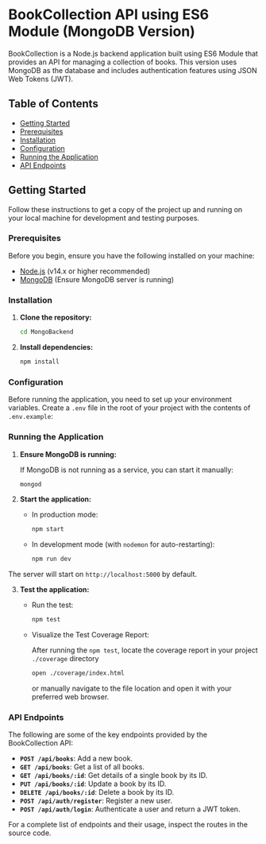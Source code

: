 # BookCollection API using ES6 Module (MongoDB Version)

BookCollection is a Node.js backend application built using ES6 Module that provides an API for managing a collection of books. This version uses MongoDB as the database and includes authentication features using JSON Web Tokens (JWT).

## Table of Contents

- [Getting Started](#getting-started)
- [Prerequisites](#prerequisites)
- [Installation](#installation)
- [Configuration](#configuration)
- [Running the Application](#running-the-application)
- [API Endpoints](#api-endpoints)

## Getting Started

Follow these instructions to get a copy of the project up and running on your local machine for development and testing purposes.

### Prerequisites

Before you begin, ensure you have the following installed on your machine:

- [Node.js](https://nodejs.org/) (v14.x or higher recommended)
- [MongoDB](https://www.mongodb.com/) (Ensure MongoDB server is running)

### Installation

1. **Clone the repository:**

    ```bash
    cd MongoBackend
    ```

2. **Install dependencies:**

    ```bash
    npm install
    ```

### Configuration

Before running the application, you need to set up your environment variables. Create a `.env` file in the root of your project with the contents of `.env.example`:


### Running the Application

1. **Ensure MongoDB is running:**

    If MongoDB is not running as a service, you can start it manually:

    ```bash
    mongod
    ```

2. **Start the application:**

    - In production mode:

        ```bash
        npm start
        ```

    - In development mode (with `nodemon` for auto-restarting):

        ```bash
        npm run dev
        ```

The server will start on `http://localhost:5000` by default.

3. **Test the application:**

    - Run the test:

        ```bash
        npm test
        ```
    - Visualize the Test Coverage Report:
    
         After running the `npm test`, locate the coverage report in your project `./coverage` directory

        ```bash
        open ./coverage/index.html
        ```
        or manually navigate to the file location and open it with your preferred web browser.


### API Endpoints

The following are some of the key endpoints provided by the BookCollection API:

- **`POST /api/books`**: Add a new book.
- **`GET /api/books`**: Get a list of all books.
- **`GET /api/books/:id`**: Get details of a single book by its ID.
- **`PUT /api/books/:id`**: Update a book by its ID.
- **`DELETE /api/books/:id`**: Delete a book by its ID.
- **`POST /api/auth/register`**: Register a new user.
- **`POST /api/auth/login`**: Authenticate a user and return a JWT token.

For a complete list of endpoints and their usage, inspect the routes in the source code.
